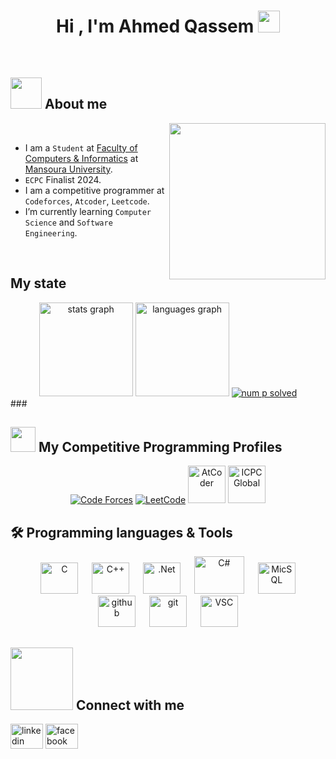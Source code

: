 <h1 align="center">Hi , I'm Ahmed Qassem <img src="https://media.giphy.com/media/hvRJCLFzcasrR4ia7z/giphy.gif" width="35"></h1>

<br>
	
## <picture><img src = "https://github.com/7oSkaaa/7oSkaaa/blob/main/Images/about_me.gif?raw=true" width = 50px></picture> About me
<picture> <img align="right" src="https://github.com/7oSkaaa/7oSkaaa/blob/main/Images/Right_Side.gif?raw=true" width = 250px></picture>
<br>
-  I am a `Student` at [Faculty of Computers & Informatics](https://csifac.mans.edu.eg/) at [Mansoura University](https://www.mans.edu.eg/en/).
-  `ECPC` Finalist 2024.
-  I am a competitive programmer at `Codeforces`, `Atcoder`, `Leetcode`.
-  I’m currently learning `Computer Science` and `Software Engineering`.
<!-- :thinking: I’m currently open for a new `job opportunity`, this is [MY RESUME]().-->
<br>

## My state
<div align="center">
  <img src="https://github-readme-stats.vercel.app/api?username=aqassem2004&hide_title=false&hide_rank=false&show_icons=true&include_all_commits=true&count_private=true&disable_animations=false&theme=dracula&locale=en&hide_border=false&order=1" height="150" alt="stats graph"  />
  <img src="https://github-readme-stats.vercel.app/api/top-langs?username=aqassem2004&locale=en&hide_title=false&layout=compact&card_width=320&langs_count=5&theme=dracula&hide_border=false&order=2" height="150" alt="languages graph"  />
<a href="https://leetcode.com/u/Aqassem2004/">
         <img alt="num p solved" title="Solve in Leetcode" src="https://codeforces-stats-api.herokuapp.com/stats/AhmedQassem_"/></a> 
      
</div>
###

## <picture> <img src="https://github.com/7oSkaaa/7oSkaaa/blob/main/Images/competitive_programming_profile.png?raw=true" width=40> </picture> My Competitive Programming Profiles

<p align="center">
  <a href="https://codeforces.com/profile/AhmedQassem_"><img src="https://img.icons8.com/external-tal-revivo-shadow-tal-revivo/50/000000/external-codeforces-programming-competitions-and-contests-programming-community-logo-shadow-tal-revivo.png" alt="Code Forces"/></a>
	<a href="https://leetcode.com/u/Aqassem2004/"><img src="https://img.icons8.com/external-tal-revivo-shadow-tal-revivo/50/000000/external-level-up-your-coding-skills-and-quickly-land-a-job-logo-shadow-tal-revivo.png" alt="LeetCode"/></a>
	<a href="https://atcoder.jp/users/AhmedQassem"><img src="https://i.ibb.co/Q9WSjDB/logo.png" alt="AtCoder" width = 60px/></a>
	<a href="https://icpc.global/private/profile/1137418"><img src="https://i.ibb.co/6J0r7rW/Daco-5610880.png" alt="ICPC Global" width = 60px /></a>
</p>


## 🛠️ Programming languages & Tools

<p align="center"> 
  &emsp; 
    <img alt="C" src="https://raw.githubusercontent.com/marwin1991/profile-technology-icons/refs/heads/main/icons/c.png"  alt="adam pithewan" height="50" width="60" >
  &emsp;
    <img alt="C++" src="https://raw.githubusercontent.com/marwin1991/profile-technology-icons/refs/heads/main/icons/c++.png "  alt="adam pithewan" height="50" width="60" >
  &emsp;
     <img alt=".Net" src="https://raw.githubusercontent.com/marwin1991/profile-technology-icons/refs/heads/main/icons/_net_core.png"  alt="adam pithewan" height="50" width="60" >
  &emsp;
    <img alt="C#" src="https://upload.wikimedia.org/wikipedia/commons/b/bd/Logo_C_sharp.svg"  alt="adam pithewan" height="60" width="80" >
    &emsp;
    <img alt="MicSQL" src="https://raw.githubusercontent.com/marwin1991/profile-technology-icons/refs/heads/main/icons/mssql.png"  alt="adam pithewan" height="50" width="60" >
    &emsp;
    <img alt="github" src="https://raw.githubusercontent.com/marwin1991/profile-technology-icons/refs/heads/main/icons/github.png"  alt="adam pithewan" height="50" width="60" >
    &emsp;
    <img alt="git" src="https://raw.githubusercontent.com/marwin1991/profile-technology-icons/refs/heads/main/icons/git.png"  alt="adam pithewan" height="50" width="60" >
&emsp;
    <img alt="VSC" src="https://raw.githubusercontent.com/marwin1991/profile-technology-icons/refs/heads/main/icons/visual_studio_code.png"  alt="adam pithewan" height="50" width="60" >
</p>

	
## <picture> <img src="https://github.com/7oSkaaa/7oSkaaa/blob/main/Images/Connect-with-me.gif?raw=true" width="100px"> </picture> Connect with me

<div align="left">
  <a href="https://www.linkedin.com/in/a-qassem/" target="blank"><img src="https://raw.githubusercontent.com/maurodesouza/profile-readme-generator/master/src/assets/icons/social/linkedin/default.svg" width="52" height="40" alt="linkedin logo"  /></a>
  <a href="https://www.facebook.com/profile.php?id=100012635899101" target="blank"><img src="https://raw.githubusercontent.com/maurodesouza/profile-readme-generator/master/src/assets/icons/social/facebook/default.svg" width="52" height="40" alt="facebook logo"  /></a>
</div>


<br>
